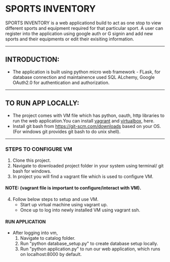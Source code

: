 # SPORTS INVENTORY

SPORTS INVENTORY is a web applicationd build to act as one stop to view different sports and equipment required for that particular sport. A user can register into the application using google auth or G signin and add new sports and their equipments or edit their exisiting information.

-----------------------------------------------------------------
## INTRODUCTION:
* The application is built using python micro web framework - FLask, for database connection and maintainence used SQL ALchemy, Google OAuth2.0 for authentication and authorization. 
-------------------------------------------------------------------

## TO RUN APP LOCALLY:
* The project comes with VM file which has python, oauth, http libraries to run the web application.You can install [vagrant](https://www.vagrantup.com/) and [virtualbox](https://www.virtualbox.org/wiki/Download_Old_Builds_5_1), here.
* Install git bash from https://git-scm.com/downloads based on your OS. (For windows git provides git bash to do unix shell).
-------------------------------------------------------------------
### STEPS TO CONFIGURE VM
1. Clone this project.
2. Navigate to downloaded project folder in your system using terminal/ git bash for windows.
3. In project you will find a vagrant file which is used to configure VM. 
#### NOTE: (vagrant file is important to configure/interact with VM).
4. Follow below steps to setup and use VM.
   * Start up virtual machine using vagrant up.
   * Once up to log into newly installed VM using vagrant ssh.

#### RUN APPLICATION
* After logging into vm,
  1. Navigate to catalog folder.
  2. Run "python database_setup.py" to create database setup locally.
  3. Run "python application.py" to run our web application, which runs on localhost:8000 by default.
